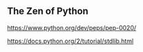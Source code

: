 The Zen of Python
---
https://www.python.org/dev/peps/pep-0020/

https://docs.python.org/2/tutorial/stdlib.html